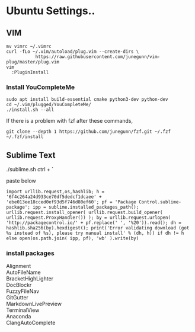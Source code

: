 # Ubuntu Settings..

## VIM
```
mv vimrc ~/.vimrc
curl -fLo ~/.vim/autoload/plug.vim --create-dirs \
           https://raw.githubusercontent.com/junegunn/vim-plug/master/plug.vim
vim           
  :PluginInstall

```
### Install YouCompleteMe
```
sudo apt install build-essential cmake python3-dev python-dev
cd ~/.vim/plugged/YouCompleteMe/
./install.sh --all
```

If there is a problem with fzf after these commands, 
```
git clone --depth 1 https://github.com/junegunn/fzf.git ~/.fzf
~/.fzf/install
```

## Sublime Text
./sublime.sh
ctrl + `

paste below 

~~~~~~~~~~~
import urllib.request,os,hashlib; h = '6f4c264a24d933ce70df5dedcf1dcaee' + 'ebe013ee18cced0ef93d5f746d80ef60'; pf = 'Package Control.sublime-package'; ipp = sublime.installed_packages_path(); urllib.request.install_opener( urllib.request.build_opener( urllib.request.ProxyHandler()) ); by = urllib.request.urlopen( 'http://packagecontrol.io/' + pf.replace(' ', '%20')).read(); dh = hashlib.sha256(by).hexdigest(); print('Error validating download (got %s instead of %s), please try manual install' % (dh, h)) if dh != h else open(os.path.join( ipp, pf), 'wb' ).write(by) 
~~~~~~~~~~~

### install packages 
Alignment<br>
AutoFileName<br>
BracketHighLighter<br>
DocBlockr<br>
FuzzyFileNav<br>
GitGutter<br>
MarkdownLivePreview<br>
TerminalView<br>
Anaconda<br>
ClangAutoComplete<br>
